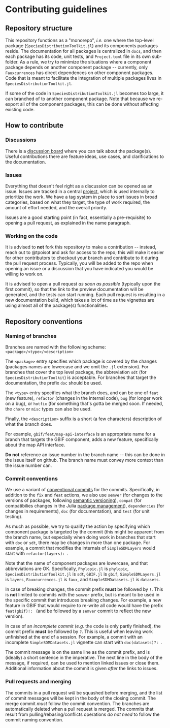 # Contributing guidelines

## Repository structure

This repository functions as a "monorepo", *i.e.* one where the top-level package
(`SpeciesDistributionToolkit.jl`) and its components packages reside. The documentation for
all packages is centralized in `docs`, and then each package has its code, unit tests, and `Project.toml`
file in its own sub-folder. As a rule, we try to minimize the situations where a component
package depends on another component package -- currently, only `Fauxcurrences` has direct
dependences on other component packages. Code that is meant to facilitate the integration of
multiple packages lives in `SpeciesDistributionToolkit.jl`.

If some of the code in `SpeciesDistributionToolkit.jl` becomes too large, it can branched of
to another component package. Note that because we re-export all of the component packages,
this can be done without affecting existing code.

## How to contribute

### Discussions

There is a [discussion board][discussion] where you can talk about the package(s). Useful
contributions there are feature ideas, use cases, and clarifications to the documentation.

[discussion]: https://github.com/PoisotLab/SpeciesDistributionToolkit.jl/discussions

### Issues

Everything that doesn't feel right as a discussion can be opened as an issue. Issues are
tracked in a central [project][pboard], which is used internally to prioritize the work. We
have a tag system in place to sort issues in broad categories, based on what they target,
the type of work required, the amount of effort needed, and the overall priority.

[pboard]: https://github.com/orgs/PoisotLab/projects/3

Issues are a good starting point (in fact, essentially a pre-requisite) to opening a pull
request, as explained in the name paragraph.

### Working on the code

It is advised to **not** fork this repository to make a contribution -- instead, reach out
to @tpoisot and ask for access to the repo; this will make it easier for other contributors
to checkout your branch and contribute to it during the pull request process. Typically,
you will be added to the repo when opening an issue or a discussion that you have indicated
you would be willing to work on.

It is advised to open a pull request *as soon as possible* (typically upon the first
commit), so that the link to the preview documentation will be generated, and the tests can
start running. Each pull request is resulting in a new documentation build, which takes
a lot of time as the vignettes are using almost all of the package(s) functionalities.

## Repository conventions

### Naming of branches

Branches are named with the following scheme: `<package>/<type>/<description>`

The `<package>` entry specifies which package is covered by the changes (packages names are
 lowercase and we omit the `.jl` extension). For branches that cover the top level package,
the abbreviation `sdt` (for `SpeciesDistributionToolkit`) is acceptable. For branches
that target the documentation, the prefix `doc` should be used.

The `<type>` entry specifies what the branch does, and can be one of `feat` (new feature),
`refactor` (changes in the internal code), `bug` (for longer work on a bug), or `hotfix`
(for something that's gotta be merged soon. If needed, the `chore` or `misc` types can
also be used.

Finally, the `<description>` suffix is a short (a few characters) description of what the
branch does.

For example, `gbif/feat/map-api-interface` is an appropriate name for a branch that targets
the GBIF component, adds a new feature, specifically about the map API interface.

**Do not** reference an issue number in the branch name -- this can be done in the issue
itself on github. The branch name must convey more context than the issue number can.

### Commit conventions

We use a variant of [conventional commits][convcom] for the commits. Specifically, in
addition to the `fix` and `feat` actions, we also use `semver` (for changes to the versions
of packages, following [semantic versioning][semver]), `compat` (for compatibilies
changes in the Julia [package management][pkg]), `dependencies` (for changes in
requirements), `doc` (for documentation), and `test` (for unit testing).

[convcom]: https://www.conventionalcommits.org/en/v1.0.0/#summary
[semver]: https://semver.org/
[pkg]: https://pkgdocs.julialang.org/v1/compatibility/

As much as possible, we try to qualify the action by specifying which component package is
targeted by the commit (this might be apparent from the branch name, but especially when
doing work in branches that start with `doc` or `sdt`, there may be changes in more
than one package. For example, a commit that modifies the internals of `SimpleSDMLayers`
would start with `refactor(layers): `.

Note that the name of component packages are lowercase, and that abbreviations are OK.
Specifically, `Phylopic.jl` is `phylopic`, `SpeciesDistributionToolkit.jl` is `sdt`,
`GBIF.jl` is `gbif`, `SimpleSDMLayers.jl` is `layers`, `Fauxcurrences.jl` is `faux`, and
`SimpleSDMDatasets.jl` is `datasets`.

In case of breaking changes, the commit prefix **must** be followed by `!`. This is **not**
limited to commits with the `semver` prefix, but is meant to be used in the specific commit
that introduces breaking changes. For example, a new feature in GBIF that would require to
re-write all code would have the prefix `feat(gbif)!: ` (and be followed by a `semver` commit
to reflect the new version).

In case of an *incomplete commit* (*e.g.* the code is only partly finished), the commit prefix **must** be followed by `?`. This is useful when leaving work unfinished at the end of a session. For example, a commit with an incomplete `SimpleSDMDatasets.jl` vignette can start with `doc(datasets)?: `.

The commit message is on the same line as the commit prefix, and is (ideally) a short
sentence in the imperative. The next line in the body of the message, if required, can be
used to mention linked issues or close them. Additional information about the commit is
given *after* the links to issues.

### Pull requests and merging

The commits in a pull request *will* be squashed before merging, and the list of commit
messages will be kept in the body of the closing commit. The merge commit *must* follow the
commit convention. The branches are automatically deleted when a pull request is merged. The
commits that result from pulling/rebasing/conflicts operations *do not need* to follow the
commit naming convention.

